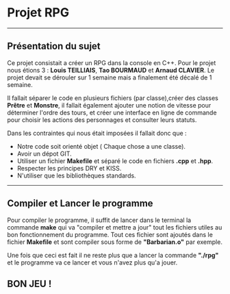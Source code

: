 # Projet RPG
---
## Présentation du sujet 


Ce projet consistait a créer un RPG dans la console en C++. Pour le projet nous étions 3 : **Louis TEILLIAIS**, **Tao BOURMAUD** et **Arnaud CLAVIER**. Le projet devait se dérouler sur 1 semaine mais a finalement été décalé de 1 semaine. 

Il fallait séparer le code en plusieurs fichiers (par classe),créer des classes **Prêtre** et **Monstre**, il fallait également ajouter une notion de vitesse pour déterminer l'ordre des tours, et créer une interface en ligne de commande pour choisir les actions des personnages et consulter leurs statuts.

Dans les contraintes qui nous était imposées il fallait donc que :
- Notre code soit orienté objet ( Chaque chose a une classe).
- Avoir un dépot GIT. 
- Utiliser un fichier **Makefile** et séparé le code en fichiers **.cpp** et **.hpp**. 
- Respecter les principes DRY et KISS.
- N'utiliser que les  bibliothèques standards.

--- 
## Compiler et Lancer le programme 

Pour compiler le programme, il suffit de lancer dans le terminal la commande **make** qui va "compiler et mettre a jour" tout les fichiers utiles au bon fonctionnement du programme. Tout ces fichier sont ajoutés dans le fichier **Makefile** et sont compiler sous forme de **"Barbarian.o"** par exemple. 

Une fois que ceci est fait il ne reste plus que a lancer la commande **"./rpg"** et le programme va ce lancer et vous n'avez plus qu'a jouer.

## BON JEU ! 
